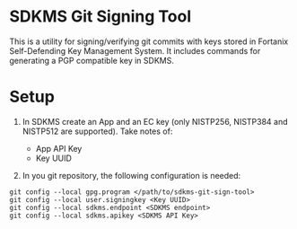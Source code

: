 # SDKMS Git Signing Tool

This is a utility for signing/verifying git commits with keys stored in Fortanix Self-Defending Key Management System. It includes commands for generating a PGP compatible key in SDKMS.

# Setup
1. In SDKMS create an App and an EC key (only NISTP256, NISTP384 and NISTP512 are supported). Take notes of:
    - App API Key
    - Key UUID

2. In you git repository, the following configuration is needed:

```
git config --local gpg.program </path/to/sdkms-git-sign-tool>
git config --local user.signingkey <Key UUID>
git config --local sdkms.endpoint <SDKMS endpoint>
git config --local sdkms.apikey <SDKMS API Key>
```

